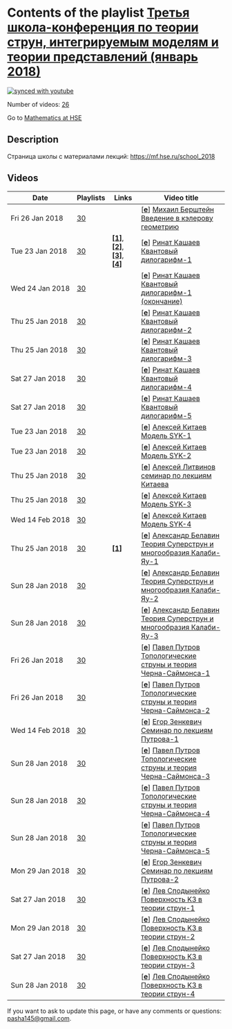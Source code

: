 # Contents of the playlist [Третья школа-конференция по теории струн, интегрируемым моделям и теории представлений (январь 2018)](https://www.youtube.com/playlist?list=PLq3E5oubNNoB3Ybe2FR6rbNSLId0kx6WT)

[![synced with youtube](https://img.shields.io/github/last-commit/mathphysschool/mathphysschool.github.io/autoupdate1?label=synced%20with%20youtube)](https://github.com/mathphysschool/mathphysschool.github.io/commits/autoupdate1)

Number of videos: [26](#videos)

Go to [Mathematics at HSE](../README.md)

## Description

Страница школы с материалами лекций:  <https://mf.hse.ru/school_2018>

## Videos

|Date|Playlists|Links|Video title|
|---|---|---|---|
| Fri&nbsp;26&nbsp;Jan&nbsp;2018 | [30](../playlists/30 "Третья школа-конференция по теории струн, интегрируемым моделям и теории представлений (январь 2018)") |  | [[**e**](https://studio.youtube.com/video/j7nIa-aW1a8/edit "Edit")] [Михаил Берштейн Введение в кэлерову геометрию](https://www.youtube.com/watch?v=j7nIa-aW1a8&list=PLq3E5oubNNoB3Ybe2FR6rbNSLId0kx6WT) |
| Tue&nbsp;23&nbsp;Jan&nbsp;2018 | [30](../playlists/30 "Третья школа-конференция по теории струн, интегрируемым моделям и теории представлений (январь 2018)") | [**[1]**](https://www.youtube.com/watch?v=lBny3jwtkTo), [**[2]**](http://www.cimi.univ-toulouse.fr/inv3d/sites/default/files/atoms/files/lecture_notes-rinatkashaev-notes_by_nezhlaaghaee.pdf]), [**[3]**](http://wbln.cedram.org/cedram-bin/article/WBLN_2016__3__A2_0.pdf]), [**[4]**](https://mf.hse.ru/school_2018) | [[**e**](https://studio.youtube.com/video/M8tB1cGhiC0/edit "Edit")] [Ринат Кашаев Квантовый дилогарифм-1](https://www.youtube.com/watch?v=M8tB1cGhiC0&list=PLq3E5oubNNoB3Ybe2FR6rbNSLId0kx6WT "Окончание видео здесь: https://www.youtube.com/watch?v=lBny3jwtkTo&#013;&#013;1. Quantum Teichmuller theory, unitary projective representations of mapping class groups of punctured surfaces in infinite-dimensional Hilbert spaces, quantum hyperbolic invariants of mapping torii.&#013;2. Teichmuller TQFT and quantum hyperbolic invariants of cusped 3-manifolds and 3-manifolds with weighted string links.&#013;3. Trace class operators, Fredholm determinants and non-perturbative topological string partition functions for toric Calabi-Yau three-folds.&#013;&#013;Литература:&#013;1. R. Kashaev, Lectures on quantum Teichmuller theory [http://www.cimi.univ-toulouse.fr/inv3d/sites/default/files/atoms/files/lecture&#95;notes-rinatkashaev-notes&#95;by&#95;nezhlaaghaee.pdf].&#013;2. R. Kashaev, Combinatorics of the Teichmuller TQFT [http://wbln.cedram.org/cedram-bin/article/WBLN&#95;2016&#95;&#95;3&#95;&#95;A2&#95;0.pdf].&#013;3. M. Marino, Spectral theory and mirror symmetry [arXiv:1506.07757].&#013;&#013;https://mf.hse.ru/school&#95;2018") |
| Wed&nbsp;24&nbsp;Jan&nbsp;2018 | [30](../playlists/30 "Третья школа-конференция по теории струн, интегрируемым моделям и теории представлений (январь 2018)") |  | [[**e**](https://studio.youtube.com/video/lBny3jwtkTo/edit "Edit")] [Ринат Кашаев Квантовый дилогарифм-1 (окончание)](https://www.youtube.com/watch?v=lBny3jwtkTo&list=PLq3E5oubNNoB3Ybe2FR6rbNSLId0kx6WT) |
| Thu&nbsp;25&nbsp;Jan&nbsp;2018 | [30](../playlists/30 "Третья школа-конференция по теории струн, интегрируемым моделям и теории представлений (январь 2018)") |  | [[**e**](https://studio.youtube.com/video/LUSY0hSM51k/edit "Edit")] [Ринат Кашаев Квантовый дилогарифм-2](https://www.youtube.com/watch?v=LUSY0hSM51k&list=PLq3E5oubNNoB3Ybe2FR6rbNSLId0kx6WT) |
| Thu&nbsp;25&nbsp;Jan&nbsp;2018 | [30](../playlists/30 "Третья школа-конференция по теории струн, интегрируемым моделям и теории представлений (январь 2018)") |  | [[**e**](https://studio.youtube.com/video/QmnlWYscUss/edit "Edit")] [Ринат Кашаев Квантовый дилогарифм-3](https://www.youtube.com/watch?v=QmnlWYscUss&list=PLq3E5oubNNoB3Ybe2FR6rbNSLId0kx6WT) |
| Sat&nbsp;27&nbsp;Jan&nbsp;2018 | [30](../playlists/30 "Третья школа-конференция по теории струн, интегрируемым моделям и теории представлений (январь 2018)") |  | [[**e**](https://studio.youtube.com/video/kXHxoT2RKqg/edit "Edit")] [Ринат Кашаев Квантовый дилогарифм-4](https://www.youtube.com/watch?v=kXHxoT2RKqg&list=PLq3E5oubNNoB3Ybe2FR6rbNSLId0kx6WT) |
| Sat&nbsp;27&nbsp;Jan&nbsp;2018 | [30](../playlists/30 "Третья школа-конференция по теории струн, интегрируемым моделям и теории представлений (январь 2018)") |  | [[**e**](https://studio.youtube.com/video/QuY_FrrDF6M/edit "Edit")] [Ринат Кашаев Квантовый дилогарифм-5](https://www.youtube.com/watch?v=QuY_FrrDF6M&list=PLq3E5oubNNoB3Ybe2FR6rbNSLId0kx6WT) |
| Tue&nbsp;23&nbsp;Jan&nbsp;2018 | [30](../playlists/30 "Третья школа-конференция по теории струн, интегрируемым моделям и теории представлений (январь 2018)") |  | [[**e**](https://studio.youtube.com/video/bxU3jffaUWg/edit "Edit")] [Алексей Китаев Модель SYK-1](https://www.youtube.com/watch?v=bxU3jffaUWg&list=PLq3E5oubNNoB3Ybe2FR6rbNSLId0kx6WT "Литература&#013;1. A. Kitaev, S. J. Suh, The soft mode in the Sachdev-Ye-Kitaev model and its gravity dual, [arXiv:1711.08467].&#013;2. A Kitaev, Notes on 𝑆𝐿̃︁(2, R) representations, [arXiv:1711.08169].") |
| Tue&nbsp;23&nbsp;Jan&nbsp;2018 | [30](../playlists/30 "Третья школа-конференция по теории струн, интегрируемым моделям и теории представлений (январь 2018)") |  | [[**e**](https://studio.youtube.com/video/_l1GwoXanck/edit "Edit")] [Алексей Китаев Модель SYK-2](https://www.youtube.com/watch?v=_l1GwoXanck&list=PLq3E5oubNNoB3Ybe2FR6rbNSLId0kx6WT) |
| Thu&nbsp;25&nbsp;Jan&nbsp;2018 | [30](../playlists/30 "Третья школа-конференция по теории струн, интегрируемым моделям и теории представлений (январь 2018)") |  | [[**e**](https://studio.youtube.com/video/jHkEpKJ0xLU/edit "Edit")] [Алексей Литвинов семинар по лекциям Китаева](https://www.youtube.com/watch?v=jHkEpKJ0xLU&list=PLq3E5oubNNoB3Ybe2FR6rbNSLId0kx6WT) |
| Thu&nbsp;25&nbsp;Jan&nbsp;2018 | [30](../playlists/30 "Третья школа-конференция по теории струн, интегрируемым моделям и теории представлений (январь 2018)") |  | [[**e**](https://studio.youtube.com/video/caGt3Q1jJvg/edit "Edit")] [Алексей Китаев Модель SYK-3](https://www.youtube.com/watch?v=caGt3Q1jJvg&list=PLq3E5oubNNoB3Ybe2FR6rbNSLId0kx6WT) |
| Wed&nbsp;14&nbsp;Feb&nbsp;2018 | [30](../playlists/30 "Третья школа-конференция по теории струн, интегрируемым моделям и теории представлений (январь 2018)") |  | [[**e**](https://studio.youtube.com/video/5_Y2SvGA5z8/edit "Edit")] [Алексей Китаев Модель SYK-4](https://www.youtube.com/watch?v=5_Y2SvGA5z8&list=PLq3E5oubNNoB3Ybe2FR6rbNSLId0kx6WT) |
| Thu&nbsp;25&nbsp;Jan&nbsp;2018 | [30](../playlists/30 "Третья школа-конференция по теории струн, интегрируемым моделям и теории представлений (январь 2018)") | [**[1]**](https://mf.hse.ru/school_2018) | [[**e**](https://studio.youtube.com/video/mc5fJO_lFD0/edit "Edit")] [Александр Белавин Теория Суперструн и многообразия Калаби-Яу-1](https://www.youtube.com/watch?v=mc5fJO_lFD0&list=PLq3E5oubNNoB3Ybe2FR6rbNSLId0kx6WT "Теория Суперструн при 𝑑 = 10, как известно, в настоящее время является основным кандидатом на место теории Великого Объединения, то есть теории объединяющей Гравитацию и Стандартную Модель элементарных частиц.&#013;Для того, чтобы решить различные феноменологические проблемы, включая проблему иерархий, эта теория после компактификации 6-ти из 10-ти измерений должна&#013;обладать Суперсимметрией на малых расстояниях. (Проблема иерархий это вопрос о том, почему масса бозона Хиггса на много порядков меньше массы Планка.)&#013;Компактификация на так называемые многообразия Калаби-Яу, является естественным способом решить этот и другие вопросы Фундаментальной физики.&#013;Такие характеристики Теории, как число поколений кварков-лептонов, определяются топологией соответствующего многообразия Калаби-Яу. А динамика супермультиплетов фундаменталных частиц задается Геометрией пространства параметров, от которых зависят это многообразие.&#013;В лекциях пойдет речь о том, почему нужно компактифицировать 6 из 10-ти измерений на многообразия Калаби-Яу, какими свойствами обладают эти многообразия, а также о новом способе вычисления той Специальной Келеровой Геометрии, которая связана с этими многообразиями, и которая определяет структуру Теории&#013;фундаментальных частиц.&#013;Литература:&#013;1. A. Belavin, L. Spodyneiko 𝒩 = 2 superconformal algebra in NSR string and Gepner approach to space-time supersymmetry in ten dimensions [arXiv:1507.01911].&#013;2. К. Алешкин, А. Белавин Компактификация и спиноры Киллинга [на сайте школы].&#013;3. К. Алешкин, А. Белавин Cпиноры Киллинга и многообразия Калаби-Яу [на сайте школы].&#013;4. К. Алешкин, А. Белавин Специальная геометрия на многообразии модулей Калаби-Яу [на сайте школы].&#013;5. K. Aleshkin, A. Belavin A new approach for computing the geometry of the moduli spaces for a Calabi-Yau manifold [arXiv:1706.05342].&#013;&#013;https://mf.hse.ru/school&#95;2018") |
| Sun&nbsp;28&nbsp;Jan&nbsp;2018 | [30](../playlists/30 "Третья школа-конференция по теории струн, интегрируемым моделям и теории представлений (январь 2018)") |  | [[**e**](https://studio.youtube.com/video/T_OoIXakIXc/edit "Edit")] [Александр Белавин Теория Суперструн и многообразия Калаби-Яу-2](https://www.youtube.com/watch?v=T_OoIXakIXc&list=PLq3E5oubNNoB3Ybe2FR6rbNSLId0kx6WT) |
| Sun&nbsp;28&nbsp;Jan&nbsp;2018 | [30](../playlists/30 "Третья школа-конференция по теории струн, интегрируемым моделям и теории представлений (январь 2018)") |  | [[**e**](https://studio.youtube.com/video/STdNyk6BttQ/edit "Edit")] [Александр Белавин Теория Суперструн и многообразия Калаби-Яу-3](https://www.youtube.com/watch?v=STdNyk6BttQ&list=PLq3E5oubNNoB3Ybe2FR6rbNSLId0kx6WT) |
| Fri&nbsp;26&nbsp;Jan&nbsp;2018 | [30](../playlists/30 "Третья школа-конференция по теории струн, интегрируемым моделям и теории представлений (январь 2018)") |  | [[**e**](https://studio.youtube.com/video/XGStynws728/edit "Edit")] [Павел Путров Топологические струны и теория Черна-Саймонса-1](https://www.youtube.com/watch?v=XGStynws728&list=PLq3E5oubNNoB3Ybe2FR6rbNSLId0kx6WT "В моем мини-курсе я собираюсь рассказать о следующем: двумерные топологические квантовые теории поля; двумерные суперсимметричные сигма-модели; топологический твист типа А и типа Б; топологические струны; зеркальная симметрия; случай торических многообразий Калаби-Яу; связь топологических струн с теорией Черна-Саймонса и матричными моделями.") |
| Fri&nbsp;26&nbsp;Jan&nbsp;2018 | [30](../playlists/30 "Третья школа-конференция по теории струн, интегрируемым моделям и теории представлений (январь 2018)") |  | [[**e**](https://studio.youtube.com/video/cD9wOA1NXjU/edit "Edit")] [Павел Путров Топологические струны и теория Черна-Саймонса-2](https://www.youtube.com/watch?v=cD9wOA1NXjU&list=PLq3E5oubNNoB3Ybe2FR6rbNSLId0kx6WT) |
| Wed&nbsp;14&nbsp;Feb&nbsp;2018 | [30](../playlists/30 "Третья школа-конференция по теории струн, интегрируемым моделям и теории представлений (январь 2018)") |  | [[**e**](https://studio.youtube.com/video/IyDIXPWEG5c/edit "Edit")] [Егор Зенкевич Семинар по лекциям Путрова-1](https://www.youtube.com/watch?v=IyDIXPWEG5c&list=PLq3E5oubNNoB3Ybe2FR6rbNSLId0kx6WT) |
| Sun&nbsp;28&nbsp;Jan&nbsp;2018 | [30](../playlists/30 "Третья школа-конференция по теории струн, интегрируемым моделям и теории представлений (январь 2018)") |  | [[**e**](https://studio.youtube.com/video/PmgAVIprthQ/edit "Edit")] [Павел Путров Топологические струны и теория Черна-Саймонса-3](https://www.youtube.com/watch?v=PmgAVIprthQ&list=PLq3E5oubNNoB3Ybe2FR6rbNSLId0kx6WT) |
| Sun&nbsp;28&nbsp;Jan&nbsp;2018 | [30](../playlists/30 "Третья школа-конференция по теории струн, интегрируемым моделям и теории представлений (январь 2018)") |  | [[**e**](https://studio.youtube.com/video/l8mKfhTrbzU/edit "Edit")] [Павел Путров Топологические струны и теория Черна-Саймонса-4](https://www.youtube.com/watch?v=l8mKfhTrbzU&list=PLq3E5oubNNoB3Ybe2FR6rbNSLId0kx6WT) |
| Sun&nbsp;28&nbsp;Jan&nbsp;2018 | [30](../playlists/30 "Третья школа-конференция по теории струн, интегрируемым моделям и теории представлений (январь 2018)") |  | [[**e**](https://studio.youtube.com/video/4eB0iwrSxsE/edit "Edit")] [Павел Путров Топологические струны и теория Черна-Саймонса-5](https://www.youtube.com/watch?v=4eB0iwrSxsE&list=PLq3E5oubNNoB3Ybe2FR6rbNSLId0kx6WT) |
| Mon&nbsp;29&nbsp;Jan&nbsp;2018 | [30](../playlists/30 "Третья школа-конференция по теории струн, интегрируемым моделям и теории представлений (январь 2018)") |  | [[**e**](https://studio.youtube.com/video/SXTZkBK93lI/edit "Edit")] [Егор Зенкевич Семинар по лекциям Путрова-2](https://www.youtube.com/watch?v=SXTZkBK93lI&list=PLq3E5oubNNoB3Ybe2FR6rbNSLId0kx6WT) |
| Sat&nbsp;27&nbsp;Jan&nbsp;2018 | [30](../playlists/30 "Третья школа-конференция по теории струн, интегрируемым моделям и теории представлений (январь 2018)") |  | [[**e**](https://studio.youtube.com/video/F-xnn-a0HrQ/edit "Edit")] [Лев Сподынейко Поверхность K3 в теории струн-1](https://www.youtube.com/watch?v=F-xnn-a0HrQ&list=PLq3E5oubNNoB3Ybe2FR6rbNSLId0kx6WT "Цель мини-курса познакомить слушателей с такими важными понятиями теории струн как пространство модулей, компактификация, орбифолды, модели Гепнера и&#013;индекс Виттэна на простом примере вычисления эллиптического рода поверхности&#013;K3.&#013;1.K3-поверхность и теория струн на ней.&#013;2. Орбифолды и модели Гепнера для К3.&#013;3. Эллиптический род и Moonshine.") |
| Mon&nbsp;29&nbsp;Jan&nbsp;2018 | [30](../playlists/30 "Третья школа-конференция по теории струн, интегрируемым моделям и теории представлений (январь 2018)") |  | [[**e**](https://studio.youtube.com/video/qvsyoWPJD64/edit "Edit")] [Лев Сподынейко Поверхность K3 в теории струн-2](https://www.youtube.com/watch?v=qvsyoWPJD64&list=PLq3E5oubNNoB3Ybe2FR6rbNSLId0kx6WT) |
| Sat&nbsp;27&nbsp;Jan&nbsp;2018 | [30](../playlists/30 "Третья школа-конференция по теории струн, интегрируемым моделям и теории представлений (январь 2018)") |  | [[**e**](https://studio.youtube.com/video/2QZQBHWAr3U/edit "Edit")] [Лев Сподынейко Поверхность K3 в теории струн-3](https://www.youtube.com/watch?v=2QZQBHWAr3U&list=PLq3E5oubNNoB3Ybe2FR6rbNSLId0kx6WT) |
| Sun&nbsp;28&nbsp;Jan&nbsp;2018 | [30](../playlists/30 "Третья школа-конференция по теории струн, интегрируемым моделям и теории представлений (январь 2018)") |  | [[**e**](https://studio.youtube.com/video/53Q0pDPQUz0/edit "Edit")] [Лев Сподынейко Поверхность K3 в теории струн-4](https://www.youtube.com/watch?v=53Q0pDPQUz0&list=PLq3E5oubNNoB3Ybe2FR6rbNSLId0kx6WT) |


 If you want to ask to update this page, or have any comments or questions: <pasha145@gmail.com>.